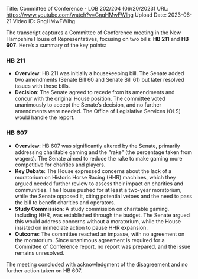 Title: Committee of Conference - LOB 202/204 (06/20/2023)
URL: https://www.youtube.com/watch?v=GngHMwFWlhg
Upload Date: 2023-06-21
Video ID: GngHMwFWlhg

The transcript captures a Committee of Conference meeting in the New Hampshire House of Representatives, focusing on two bills: **HB 211** and **HB 607**. Here’s a summary of the key points:

### **HB 211**
- **Overview**: HB 211 was initially a housekeeping bill. The Senate added two amendments (Senate Bill 60 and Senate Bill 61) but later resolved issues with those bills.
- **Decision**: The Senate agreed to recede from its amendments and concur with the original House position. The committee voted unanimously to accept the Senate’s decision, and no further amendments were needed. The Office of Legislative Services (OLS) would handle the report.

### **HB 607**
- **Overview**: HB 607 was significantly altered by the Senate, primarily addressing charitable gaming and the "rake" (the percentage taken from wagers). The Senate aimed to reduce the rake to make gaming more competitive for charities and players.
- **Key Debate**: The House expressed concerns about the lack of a moratorium on Historic Horse Racing (HHR) machines, which they argued needed further review to assess their impact on charities and communities. The House pushed for at least a two-year moratorium, while the Senate opposed it, citing potential vetoes and the need to pass the bill to benefit charities and operators.
- **Study Commission**: A study commission on charitable gaming, including HHR, was established through the budget. The Senate argued this would address concerns without a moratorium, while the House insisted on immediate action to pause HHR expansion.
- **Outcome**: The committee reached an impasse, with no agreement on the moratorium. Since unanimous agreement is required for a Committee of Conference report, no report was prepared, and the issue remains unresolved.

The meeting concluded with acknowledgment of the disagreement and no further action taken on HB 607.